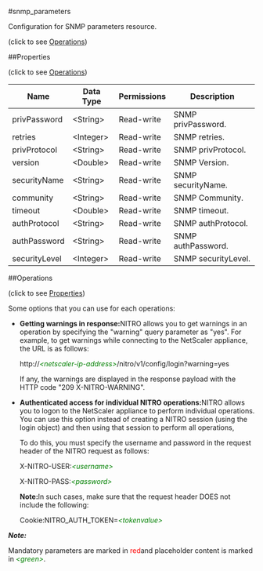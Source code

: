 #snmp_parameters



Configuration for SNMP parameters resource.

<span>(click to see [Operations](#operations))</span>



##Properties 

<span>(click to see [Operations](#operations))</span>





<table><thead><tr><th>Name</th><th>Data Type</th><th>Permissions</th><th>Description</th></tr></thead><tbody><tr><td>privPassword</td><td>&lt;String></td><td>Read-write</td><td>SNMP privPassword.</td></tr><tr><td>retries</td><td>&lt;Integer></td><td>Read-write</td><td>SNMP retries.</td></tr><tr><td>privProtocol</td><td>&lt;String></td><td>Read-write</td><td>SNMP privProtocol.</td></tr><tr><td>version</td><td>&lt;Double></td><td>Read-write</td><td>SNMP Version.</td></tr><tr><td>securityName</td><td>&lt;String></td><td>Read-write</td><td>SNMP securityName.</td></tr><tr><td>community</td><td>&lt;String></td><td>Read-write</td><td>SNMP Community.</td></tr><tr><td>timeout</td><td>&lt;Double></td><td>Read-write</td><td>SNMP timeout.</td></tr><tr><td>authProtocol</td><td>&lt;String></td><td>Read-write</td><td>SNMP authProtocol.</td></tr><tr><td>authPassword</td><td>&lt;String></td><td>Read-write</td><td>SNMP authPassword.</td></tr><tr><td>securityLevel</td><td>&lt;Integer></td><td>Read-write</td><td>SNMP securityLevel.</td></tr></tbody></table>

##Operations 

<span>(click to see [Properties](#properties))</span>





Some options that you can use for each operations:

<ul><li><p><b>Getting warnings in response:</b>NITRO allows you to get warnings in an operation by specifying the "warning" query parameter as "yes". For example, to get warnings while connecting to the NetScaler appliance, the URL is as follows:</p><p>http://<span style="color:green;font-style:italic;">&lt;netscaler-ip-address&gt;</span>/nitro/v1/config/login?warning=yes</p><p>If any, the warnings are displayed in the response payload with the HTTP code "209 X-NITRO-WARNING".</p></li><li><p><b>Authenticated access for individual NITRO operations:</b>NITRO allows you to logon to the NetScaler appliance to perform individual operations. You can use this option instead of creating a NITRO session (using the login object) and then using that session to perform all operations,</p><p>To do this, you must specify the username and password in the request header of the NITRO request as follows:</p><p>X-NITRO-USER:<span style="color:green;font-style:italic;">&lt;username&gt;</span></p><p>X-NITRO-PASS:<span style="color:green;font-style:italic;">&lt;password&gt;</span></p><p><b>Note:</b>In such cases, make sure that the request header DOES not include the following:</p><p>Cookie:NITRO_AUTH_TOKEN=<span style="color:green;font-style:italic;">&lt;tokenvalue&gt;</span></p></li></ul>







***Note:*** 

Mandatory parameters are marked in <span style="color:#FF0000;">red</span>and placeholder content is marked in <span style="color:green;font-style:italic">&lt;green&gt;</span>.



